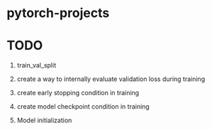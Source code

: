 # pytorch-projects

# TODO

1. train_val_split

2. create a way to internally evaluate validation loss during training

3. create early stopping condition in training

4. create model checkpoint condition in training

5. Model initialization
